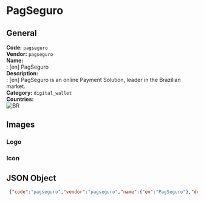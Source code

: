 # PagSeguro 
## General 
**Code:** `pagseguro`  
**Vendor:** `pagseguro`  
**Name:**  
:	[en] PagSeguro  
**Description:**  
: [en] PagSeguro is an online Payment Solution, leader in the Brazilian market.  
**Category:** `digital_wallet`  
**Countries:**  
![BR](https://cdnjs.cloudflare.com/ajax/libs/flag-icon-css/3.3.0/flags/4x3/BR.svg#w24)  
 
## Images 
### Logo 
### Icon 
## JSON Object 
```json
 {"code":"pagseguro","vendor":"pagseguro","name":{"en":"PagSeguro"},"description":{"en":"PagSeguro is an online Payment Solution, leader in the Brazilian market."},"countries":["BR"],"category":"digital_wallet"}```  
